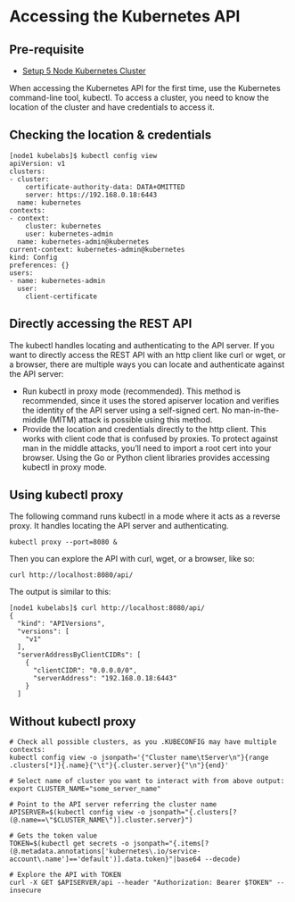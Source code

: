 # Accessing the Kubernetes API

## Pre-requisite

- [Setup 5 Node Kubernetes Cluster](https://collabnix.github.io/kubelabs/kube101.html)

When accessing the Kubernetes API for the first time, use the Kubernetes command-line tool, kubectl. To access a cluster, you need to know the location of the cluster and have credentials to access it. 

## Checking the location & credentials

```
[node1 kubelabs]$ kubectl config view
apiVersion: v1
clusters:
- cluster:
    certificate-authority-data: DATA+OMITTED
    server: https://192.168.0.18:6443
  name: kubernetes
contexts:
- context:
    cluster: kubernetes
    user: kubernetes-admin
  name: kubernetes-admin@kubernetes
current-context: kubernetes-admin@kubernetes
kind: Config
preferences: {}
users:
- name: kubernetes-admin
  user:
    client-certificate
```
 
 ## Directly accessing the REST API
 
The kubectl handles locating and authenticating to the API server. 
If you want to directly access the REST API with an http client like curl or wget, or a browser, there are multiple ways you can 
locate and authenticate against the API server:

- Run kubectl in proxy mode (recommended). This method is recommended, since it uses the stored apiserver location and verifies the identity of the API server using a self-signed cert. No man-in-the-middle (MITM) attack is possible using this method.
- Provide the location and credentials directly to the http client. This works with client code that is confused by proxies. 
To protect against man in the middle attacks, you’ll need to import a root cert into your browser.
Using the Go or Python client libraries provides accessing kubectl in proxy mode.

## Using kubectl proxy

The following command runs kubectl in a mode where it acts as a reverse proxy. It handles locating the API server and authenticating.

```
kubectl proxy --port=8080 &
```

Then you can explore the API with curl, wget, or a browser, like so:

```
curl http://localhost:8080/api/
```

The output is similar to this:

```
[node1 kubelabs]$ curl http://localhost:8080/api/
{
  "kind": "APIVersions",
  "versions": [
    "v1"
  ],
  "serverAddressByClientCIDRs": [
    {
      "clientCIDR": "0.0.0.0/0",
      "serverAddress": "192.168.0.18:6443"
    }
  ]
  ```
  
  ## Without kubectl proxy
  
  
  ```
  # Check all possible clusters, as you .KUBECONFIG may have multiple contexts:
kubectl config view -o jsonpath='{"Cluster name\tServer\n"}{range .clusters[*]}{.name}{"\t"}{.cluster.server}{"\n"}{end}'

# Select name of cluster you want to interact with from above output:
export CLUSTER_NAME="some_server_name"

# Point to the API server referring the cluster name
APISERVER=$(kubectl config view -o jsonpath="{.clusters[?(@.name==\"$CLUSTER_NAME\")].cluster.server}")

# Gets the token value
TOKEN=$(kubectl get secrets -o jsonpath="{.items[?(@.metadata.annotations['kubernetes\.io/service-account\.name']=='default')].data.token}"|base64 --decode)

# Explore the API with TOKEN
curl -X GET $APISERVER/api --header "Authorization: Bearer $TOKEN" --insecure
```

